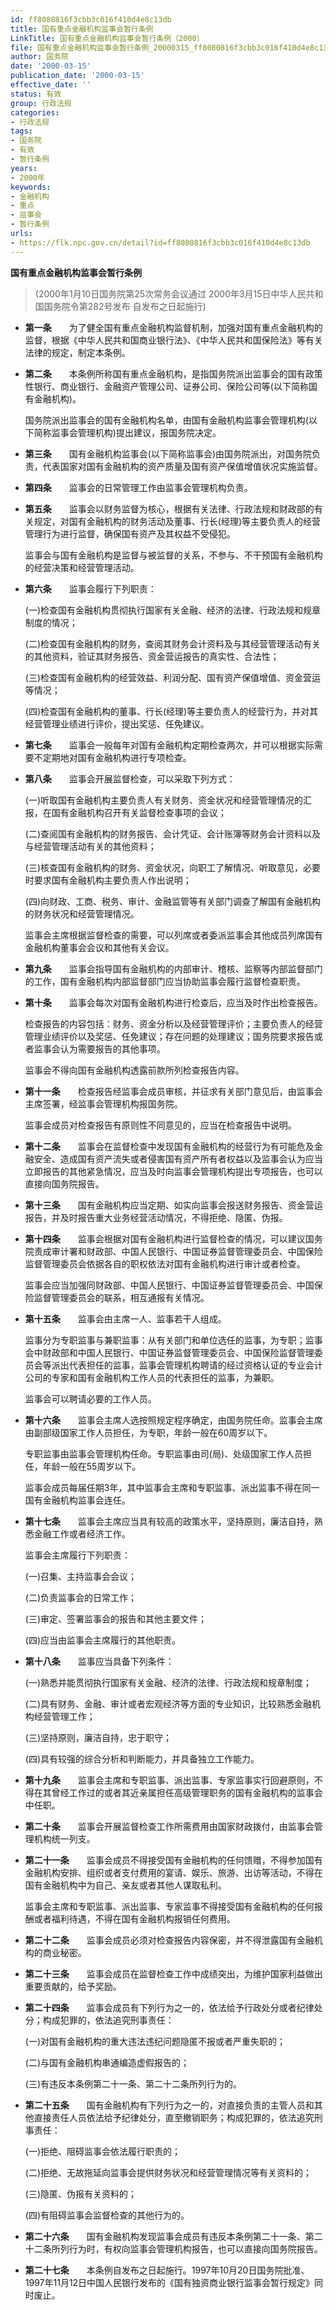 ```yaml
---
id: ff8080816f3cbb3c016f410d4e8c13db
title: 国有重点金融机构监事会暂行条例
LinkTitle: 国有重点金融机构监事会暂行条例（2000）
file: 国有重点金融机构监事会暂行条例_20000315_ff8080816f3cbb3c016f410d4e8c13db.docx
author: 国务院
date: '2000-03-15'
publication_date: '2000-03-15'
effective_date: ''
status: 有效
group: 行政法规
categories:
- 行政法规
tags:
- 国务院
- 有效
- 暂行条例
years:
- 2000年
keywords:
- 金融机构
- 重点
- 监事会
- 暂行条例
urls:
- https://flk.npc.gov.cn/detail?id=ff8080816f3cbb3c016f410d4e8c13db
---
```


**国有重点金融机构监事会暂行条例**

> (2000年1月10日国务院第25次常务会议通过 2000年3月15日中华人民共和国国务院令第282号发布 自发布之日起施行)

- **第一条**　　为了健全国有重点金融机构监督机制，加强对国有重点金融机构的监督，根据《中华人民共和国商业银行法》、《中华人民共和国保险法》等有关法律的规定，制定本条例。

- **第二条**　　本条例所称国有重点金融机构，是指国务院派出监事会的国有政策性银行、商业银行、金融资产管理公司、证券公司、保险公司等(以下简称国有金融机构)。

  国务院派出监事会的国有金融机构名单，由国有金融机构监事会管理机构(以下简称监事会管理机构)提出建议，报国务院决定。

- **第三条**　　国有金融机构监事会(以下简称监事会)由国务院派出，对国务院负责，代表国家对国有金融机构的资产质量及国有资产保值增值状况实施监督。

- **第四条**　　监事会的日常管理工作由监事会管理机构负责。

- **第五条**　　监事会以财务监督为核心，根据有关法律、行政法规和财政部的有关规定，对国有金融机构的财务活动及董事、行长(经理)等主要负责人的经营管理行为进行监督，确保国有资产及其权益不受侵犯。

  监事会与国有金融机构是监督与被监督的关系，不参与、不干预国有金融机构的经营决策和经营管理活动。

- **第六条**　　监事会履行下列职责：

  (一)检查国有金融机构贯彻执行国家有关金融、经济的法律、行政法规和规章制度的情况；

  (二)检查国有金融机构的财务，查阅其财务会计资料及与其经营管理活动有关的其他资料，验证其财务报告、资金营运报告的真实性、合法性；

  (三)检查国有金融机构的经营效益、利润分配、国有资产保值增值、资金营运等情况；

  (四)检查国有金融机构的董事、行长(经理)等主要负责人的经营行为，并对其经营管理业绩进行评价，提出奖惩、任免建议。

- **第七条**　　监事会一般每年对国有金融机构定期检查两次，并可以根据实际需要不定期地对国有金融机构进行专项检查。

- **第八条**　　监事会开展监督检查，可以采取下列方式：

  (一)听取国有金融机构主要负责人有关财务、资金状况和经营管理情况的汇报，在国有金融机构召开有关监督检查事项的会议；

  (二)查阅国有金融机构的财务报告、会计凭证、会计账簿等财务会计资料以及与经营管理活动有关的其他资料；

  (三)核查国有金融机构的财务、资金状况，向职工了解情况、听取意见，必要时要求国有金融机构主要负责人作出说明；

  (四)向财政、工商、税务、审计、金融监管等有关部门调查了解国有金融机构的财务状况和经营管理情况。

  监事会主席根据监督检查的需要，可以列席或者委派监事会其他成员列席国有金融机构董事会会议和其他有关会议。

- **第九条**　　监事会指导国有金融机构的内部审计、稽核、监察等内部监督部门的工作，国有金融机构内部监督部门应当协助监事会履行监督检查职责。

- **第十条**　　监事会每次对国有金融机构进行检查后，应当及时作出检查报告。

  检查报告的内容包括：财务、资金分析以及经营管理评价；主要负责人的经营管理业绩评价以及奖惩、任免建议；存在问题的处理建议；国务院要求报告或者监事会认为需要报告的其他事项。

  监事会不得向国有金融机构透露前款所列检查报告内容。

- **第十一条**　　检查报告经监事会成员审核，并征求有关部门意见后，由监事会主席签署，经监事会管理机构报国务院。

  监事会成员对检查报告有原则性不同意见的，应当在检查报告中说明。

- **第十二条**　　监事会在监督检查中发现国有金融机构的经营行为有可能危及金融安全、造成国有资产流失或者侵害国有资产所有者权益以及监事会认为应当立即报告的其他紧急情况，应当及时向监事会管理机构提出专项报告，也可以直接向国务院报告。

- **第十三条**　　国有金融机构应当定期、如实向监事会报送财务报告、资金营运报告，并及时报告重大业务经营活动情况，不得拒绝、隐匿、伪报。

- **第十四条**　　监事会根据对国有金融机构进行监督检查的情况，可以建议国务院责成审计署和财政部、中国人民银行、中国证券监督管理委员会、中国保险监督管理委员会依据各自的职权依法对国有金融机构进行审计或者检查。

  监事会应当加强同财政部、中国人民银行、中国证券监督管理委员会、中国保险监督管理委员会的联系，相互通报有关情况。

- **第十五条**　　监事会由主席一人、监事若干人组成。

  监事分为专职监事与兼职监事：从有关部门和单位选任的监事，为专职；监事会中财政部和中国人民银行、中国证券监督管理委员会、中国保险监督管理委员会等派出代表担任的监事，监事会管理机构聘请的经过资格认证的专业会计公司的专家和国有金融机构工作人员的代表担任的监事，为兼职。

  监事会可以聘请必要的工作人员。

- **第十六条**　　监事会主席人选按照规定程序确定，由国务院任命。监事会主席由副部级国家工作人员担任，为专职，年龄一般在60周岁以下。

  专职监事由监事会管理机构任命。专职监事由司(局)、处级国家工作人员担任，年龄一般在55周岁以下。

  监事会成员每届任期3年，其中监事会主席和专职监事、派出监事不得在同一国有金融机构监事会连任。

- **第十七条**　　监事会主席应当具有较高的政策水平，坚持原则，廉洁自持，熟悉金融工作或者经济工作。

  监事会主席履行下列职责：

  (一)召集、主持监事会会议；

  (二)负责监事会的日常工作；

  (三)审定、签署监事会的报告和其他主要文件；

  (四)应当由监事会主席履行的其他职责。

- **第十八条**　　监事应当具备下列条件：

  (一)熟悉并能贯彻执行国家有关金融、经济的法律、行政法规和规章制度；

  (二)具有财务、金融、审计或者宏观经济等方面的专业知识，比较熟悉金融机构经营管理工作；

  (三)坚持原则，廉洁自持，忠于职守；

  (四)具有较强的综合分析和判断能力，并具备独立工作能力。

- **第十九条**　　监事会主席和专职监事、派出监事、专家监事实行回避原则，不得在其曾经工作过的或者其近亲属担任高级管理职务的国有金融机构的监事会中任职。

- **第二十条**　　监事会开展监督检查工作所需费用由国家财政拨付，由监事会管理机构统一列支。

- **第二十一条**　　监事会成员不得接受国有金融机构的任何馈赠，不得参加国有金融机构安排、组织或者支付费用的宴请、娱乐、旅游、出访等活动，不得在国有金融机构中为自己、亲友或者其他人谋取私利。

  监事会主席和专职监事、派出监事、专家监事不得接受国有金融机构的任何报酬或者福利待遇，不得在国有金融机构报销任何费用。

- **第二十二条**　　监事会成员必须对检查报告内容保密，并不得泄露国有金融机构的商业秘密。

- **第二十三条**　　监事会成员在监督检查工作中成绩突出，为维护国家利益做出重要贡献的，给予奖励。

- **第二十四条**　　监事会成员有下列行为之一的，依法给予行政处分或者纪律处分；构成犯罪的，依法追究刑事责任：

  (一)对国有金融机构的重大违法违纪问题隐匿不报或者严重失职的；

  (二)与国有金融机构串通编造虚假报告的；

  (三)有违反本条例第二十一条、第二十二条所列行为的。

- **第二十五条**　　国有金融机构有下列行为之一的，对直接负责的主管人员和其他直接责任人员依法给予纪律处分，直至撤销职务；构成犯罪的，依法追究刑事责任：

  (一)拒绝、阻碍监事会依法履行职责的；

  (二)拒绝、无故拖延向监事会提供财务状况和经营管理情况等有关资料的；

  (三)隐匿、伪报有关资料的；

  (四)有阻碍监事会监督检查的其他行为的。

- **第二十六条**　　国有金融机构发现监事会成员有违反本条例第二十一条、第二十二条所列行为时，有权向监事会管理机构报告，也可以直接向国务院报告。

- **第二十七条**　　本条例自发布之日起施行。1997年10月20日国务院批准、1997年11月12日中国人民银行发布的《国有独资商业银行监事会暂行规定》同时废止。
